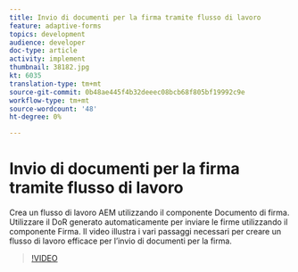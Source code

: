 ```yaml
---
title: Invio di documenti per la firma tramite flusso di lavoro
feature: adaptive-forms
topics: development
audience: developer
doc-type: article
activity: implement
thumbnail: 38182.jpg
kt: 6035
translation-type: tm+mt
source-git-commit: 0b48ae445f4b32deeec08bcb68f805bf19992c9e
workflow-type: tm+mt
source-wordcount: '48'
ht-degree: 0%

---
```


# Invio di documenti per la firma tramite flusso di lavoro

Crea un flusso di lavoro AEM utilizzando il componente Documento di firma. Utilizzare il DoR generato automaticamente per inviare le firme utilizzando il componente Firma.
Il video illustra i vari passaggi necessari per creare un flusso di lavoro efficace per l’invio di documenti per la firma.

>[!VIDEO](https://video.tv.adobe.com/v/38182/?quality=9&learn=on)